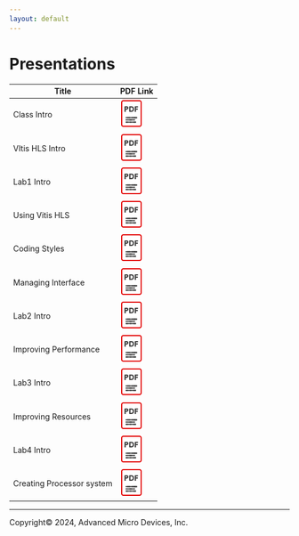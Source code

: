 ```yaml
---
layout: default
---
```

# Presentations

| Title                     | PDF Link                                                                                                                                                    |
| ------------------------- | ----------------------------------------------------------------------------------------------------------------------------------------------------------- |
| Class Intro               | [![alt text](./images/pdf.png)](https://gitenterprise.xilinx.com/joshual/xup_High-Level-Synthesis-Design-Flow/tree/main/slides/01_Class_Intro.pdf)               |
| VItis HLS Intro           | [![alt text](./images/pdf.png)](https://gitenterprise.xilinx.com/joshual/xup_High-Level-Synthesis-Design-Flow/tree/main/slides/11_VItis_HLS_intro.pdf)           |
| Lab1 Intro                | [![alt text](./images/pdf.png)](https://gitenterprise.xilinx.com/joshual/xup_High-Level-Synthesis-Design-Flow/tree/main/slides/12a_Lab1_Intro.pdf)               |
| Using Vitis HLS           | [![alt text](./images/pdf.png)](https://gitenterprise.xilinx.com/joshual/xup_High-Level-Synthesis-Design-Flow/tree/main/slides/12_Using_VitisHLS.pdf)            |
| Coding Styles             | [![alt text](./images/pdf.png)](https://gitenterprise.xilinx.com/joshual/xup_High-Level-Synthesis-Design-Flow/tree/main/slides/13_Coding_Styles.pdf)             |
| Managing Interface        | [![alt text](./images/pdf.png)](https://gitenterprise.xilinx.com/joshual/xup_High-Level-Synthesis-Design-Flow/tree/main/slides/14_Managing_Interface.pdf)        |
| Lab2 Intro                | [![alt text](./images/pdf.png)](https://gitenterprise.xilinx.com/joshual/xup_High-Level-Synthesis-Design-Flow/tree/main/slides/21a_Lab2_Intro.pdf)               |
| Improving Performance     | [![alt text](./images/pdf.png)](https://gitenterprise.xilinx.com/joshual/xup_High-Level-Synthesis-Design-Flow/tree/main/slides/21_Improving_Performance.pdf)     |
| Lab3 Intro                | [![alt text](./images/pdf.png)](https://gitenterprise.xilinx.com/joshual/xup_High-Level-Synthesis-Design-Flow/tree/main/slides/22a_Lab3_Intro.pdf)               |
| Improving Resources       | [![alt text](./images/pdf.png)](https://gitenterprise.xilinx.com/joshual/xup_High-Level-Synthesis-Design-Flow/tree/main/slides/22_Improving_Resources.pdf)       |
| Lab4 Intro                | [![alt text](./images/pdf.png)](https://gitenterprise.xilinx.com/joshual/xup_High-Level-Synthesis-Design-Flow/tree/main/slides/23a_Lab4_Intro.pdf)               |
| Creating Processor system | [![alt text](./images/pdf.png)](https://gitenterprise.xilinx.com/joshual/xup_High-Level-Synthesis-Design-Flow/tree/main/slides/23_Creating_Processor_system.pdf) |

---

<p class="copyright">Copyright© 2024, Advanced Micro Devices, Inc.</p>
